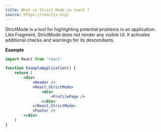```yaml
---
title: What is Strict Mode in react ?
source: https://reactjs.org/
---
```


StrictMode is a tool for highlighting potential problems in an application. Like Fragment, StrictMode does not render any visible UI. It activates additional checks and warnings for its descendants.

**Example**

```jsx
import React from 'react'

function ExampleApplication() {
	return (
		<div>
			<Header />
			<React.StrictMode>
				<div>
					<ProfilePage />
				</div>
			</React.StrictMode>
			<Footer />
		</div>
	)
}
```
